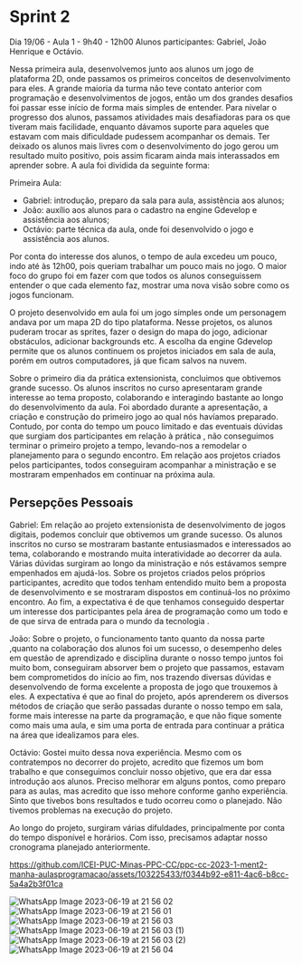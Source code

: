 # Sprint 2

Dia 19/06 - Aula 1 - 9h40 - 12h00
Alunos participantes: Gabriel, João Henrique e Octávio.

Nessa primeira aula, desenvolvemos junto aos alunos um jogo de plataforma 2D, onde passamos os primeiros conceitos de desenvolvimento para eles.
A grande maioria da turma não teve contato anterior com programação e desenvolvimentos de jogos, então um dos grandes desafios foi passar esse início de forma mais simples de entender.
Para nivelar o progresso dos alunos, passamos atividades mais desafiadoras para os que tiveram mais facilidade, enquanto dávamos suporte para aqueles que estavam com mais dificuldade pudessem acompanhar os demais.
Ter deixado os alunos mais livres com o desenvolvimento do jogo gerou um resultado muito positivo, pois assim ficaram ainda mais interassados em aprender sobre.
A aula foi dividida da seguinte forma:

Primeira Aula:
- Gabriel: introdução, preparo da sala para aula, assistência aos alunos;
- João: auxílio aos alunos para o cadastro na engine Gdevelop e assistência aos alunos;
- Octávio: parte técnica da aula, onde foi desenvolvido o jogo e assistência aos alunos.

Por conta do interesse dos alunos, o tempo de aula excedeu um pouco, indo até às 12h00, pois queriam trabalhar um pouco mais no jogo.
O maior foco do grupo foi em fazer com que todos os alunos conseguissem entender o que cada elemento faz, mostrar uma nova visão sobre como os jogos funcionam.

O projeto desenvolvido em aula foi um jogo simples onde um personagem andava por um mapa 2D do tipo plataforma. Nesse projetos, os alunos puderam trocar as sprites,
fazer o design do mapa do jogo, adicionar obstáculos, adicionar backgrounds etc. A escolha da engine Gdevelop permite que os alunos continuem os projetos iniciados em sala de aula, 
porém em outros computadores, já que ficam salvos na nuvem. 

Sobre o primeiro dia da prática extensionista, concluimos que obtivemos grande sucesso. Os alunos inscritos no curso apresentaram grande interesse ao tema proposto, colaborando e interagindo bastante ao longo do desenvolvimento da aula. Foi abordado durante a apresentação, a criação e construção do primeiro jogo ao qual nós havíamos preparado. Contudo, por conta do tempo um pouco limitado e das eventuais dúvidas que surgiam dos participantes em relação à prática , não conseguimos terminar o primeiro projeto a tempo, levando-nos a remodelar o planejamento para o segundo encontro. Em relação aos projetos criados pelos participantes, todos conseguiram acompanhar a ministração e se mostraram empenhados em continuar na próxima aula.

## Persepções Pessoais

Gabriel:
Em relação ao projeto extensionista de desenvolvimento de jogos digitais, podemos concluir que obtivemos um grande sucesso. Os alunos inscritos
no curso se mostraram bastante entusiasmados e interessados ao tema, colaborando e mostrando muita interatividade ao decorrer da aula. Várias 
dúvidas surgiram ao longo da ministração e nós estávamos sempre empenhados em ajudá-los. Sobre os projetos criados pelos próprios participantes,
acredito que todos tenham entendido muito bem a proposta de desenvolvimento e se mostraram dispostos em continuá-los no próximo encontro. Ao fim,
a expectativa é de que tenhamos conseguido despertar um interesse dos participantes pela área de programação como um todo e de que sirva de entrada para o mundo da tecnologia .

João:
Sobre o projeto, o funcionamento tanto quanto da nossa parte ,quanto na colaboração dos alunos foi um sucesso, o desempenho deles em questão de aprendizado e disciplina durante o nosso tempo juntos foi muito bom, conseguiram absorver bem o projeto que passamos, estavam bem comprometidos do início ao fim, nos trazendo diversas dúvidas e  desenvolvendo de forma excelente a proposta de jogo que trouxemos à eles.
A expectativa é que ao final do projeto, após aprenderem os diversos métodos de criação que serão passadas durante o nosso tempo em sala, forme mais interesse na parte da programação, e que não fique somente como mais uma aula, e sim uma porta de entrada para  continuar a prática na área que idealizamos para eles.

Octávio: 
Gostei muito dessa nova experiência. Mesmo com os contratempos no decorrer do projeto, acredito que fizemos um bom trabalho e que conseguimos concluir nosso objetivo, que era dar essa introdução aos alunos. Preciso melhorar em alguns pontos, como preparo para as aulas, mas acredito que isso mehore conforme ganho experiência. Sinto que tivebos bons resultados e tudo ocorreu como o planejado.
Não tivemos problemas na execução do projeto.

Ao longo do projeto, surgiram várias difuldades, principalmente por conta do tempo disponível e horários. Com isso, precisamos adaptar nosso cronograma planejado anteriormente.


https://github.com/ICEI-PUC-Minas-PPC-CC/ppc-cc-2023-1-ment2-manha-aulasprogramacao/assets/103225433/f0344b92-e811-4ac6-b8cc-5a4a2b3f01ca


![WhatsApp Image 2023-06-19 at 21 56 02](https://github.com/ICEI-PUC-Minas-PPC-CC/ppc-cc-2023-1-ment2-manha-aulasprogramacao/assets/103225433/d008afca-eef9-4a6e-97ad-86c172dd2cbf)
![WhatsApp Image 2023-06-19 at 21 56 01](https://github.com/ICEI-PUC-Minas-PPC-CC/ppc-cc-2023-1-ment2-manha-aulasprogramacao/assets/103225433/344ab238-a0c3-4b12-beef-a0ef27e7d82a)
![WhatsApp Image 2023-06-19 at 21 56 03](https://github.com/ICEI-PUC-Minas-PPC-CC/ppc-cc-2023-1-ment2-manha-aulasprogramacao/assets/103225433/0e97fe89-129f-44c6-9c3f-9e86d949b527)
![WhatsApp Image 2023-06-19 at 21 56 03 (1)](https://github.com/ICEI-PUC-Minas-PPC-CC/ppc-cc-2023-1-ment2-manha-aulasprogramacao/assets/103225433/fe031120-3a04-4b09-9211-04e7a31475a0)
![WhatsApp Image 2023-06-19 at 21 56 03 (2)](https://github.com/ICEI-PUC-Minas-PPC-CC/ppc-cc-2023-1-ment2-manha-aulasprogramacao/assets/103225433/45a369ae-d657-4f6b-8ebf-af002e318b1e)
![WhatsApp Image 2023-06-19 at 21 56 04](https://github.com/ICEI-PUC-Minas-PPC-CC/ppc-cc-2023-1-ment2-manha-aulasprogramacao/assets/103225433/e0a1a7b6-2d49-45ad-b135-2cad0d1aaae4)


